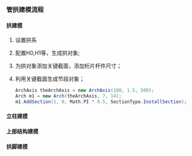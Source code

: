 ### **管拱建模流程**

#### 拱建模

 1. 设置拱系
 2. 配置H0,H1等，生成拱对象;
 2. 为拱对象添加关键截面，添加桁片杆件尺寸；
 3. 利用关键截面生成节段对象；

    ```C#
    ArchAxis theArchAxis = new ArchAxis(100, 1.5, 500);
    Arch m1 = new Arch(theArchAxis, 7, 14);
    m1.AddSection(1, 0, Math.PI * 0.5, SectionType.InstallSection);

    ```
 
            




#### 立柱建模


#### 上部结构建模


#### 拱脚建模
